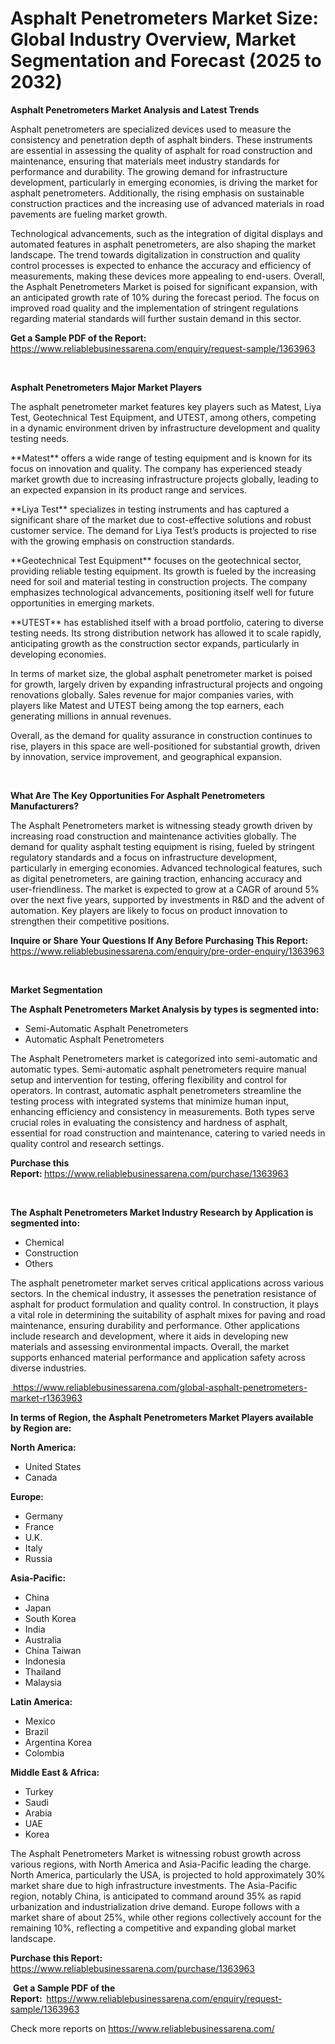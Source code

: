 <p><h1>Asphalt Penetrometers Market Size: Global Industry Overview, Market Segmentation and Forecast (2025 to 2032)</h1></p><p><strong>Asphalt Penetrometers Market Analysis and Latest Trends</strong></p>
<p><p>Asphalt penetrometers are specialized devices used to measure the consistency and penetration depth of asphalt binders. These instruments are essential in assessing the quality of asphalt for road construction and maintenance, ensuring that materials meet industry standards for performance and durability. The growing demand for infrastructure development, particularly in emerging economies, is driving the market for asphalt penetrometers. Additionally, the rising emphasis on sustainable construction practices and the increasing use of advanced materials in road pavements are fueling market growth.</p><p>Technological advancements, such as the integration of digital displays and automated features in asphalt penetrometers, are also shaping the market landscape. The trend towards digitalization in construction and quality control processes is expected to enhance the accuracy and efficiency of measurements, making these devices more appealing to end-users. Overall, the Asphalt Penetrometers Market is poised for significant expansion, with an anticipated growth rate of 10% during the forecast period. The focus on improved road quality and the implementation of stringent regulations regarding material standards will further sustain demand in this sector.</p></p>
<p><strong>Get a Sample PDF of the Report:&nbsp;</strong> <a href="https://www.reliablebusinessarena.com/enquiry/request-sample/1363963?utm_campaign=2928&utm_medium=2&utm_source=Github&utm_content=ia&utm_term=12042025&utm_id=asphalt-penetrometers">https://www.reliablebusinessarena.com/enquiry/request-sample/1363963</a></p>
<p>&nbsp;</p>
<p><strong>Asphalt Penetrometers Major Market Players</strong></p>
<p><p>The asphalt penetrometer market features key players such as Matest, Liya Test, Geotechnical Test Equipment, and UTEST, among others, competing in a dynamic environment driven by infrastructure development and quality testing needs.</p><p>**Matest** offers a wide range of testing equipment and is known for its focus on innovation and quality. The company has experienced steady market growth due to increasing infrastructure projects globally, leading to an expected expansion in its product range and services.</p><p>**Liya Test** specializes in testing instruments and has captured a significant share of the market due to cost-effective solutions and robust customer service. The demand for Liya Test’s products is projected to rise with the growing emphasis on construction standards.</p><p>**Geotechnical Test Equipment** focuses on the geotechnical sector, providing reliable testing equipment. Its growth is fueled by the increasing need for soil and material testing in construction projects. The company emphasizes technological advancements, positioning itself well for future opportunities in emerging markets.</p><p>**UTEST** has established itself with a broad portfolio, catering to diverse testing needs. Its strong distribution network has allowed it to scale rapidly, anticipating growth as the construction sector expands, particularly in developing economies.</p><p>In terms of market size, the global asphalt penetrometer market is poised for growth, largely driven by expanding infrastructural projects and ongoing renovations globally. Sales revenue for major companies varies, with players like Matest and UTEST being among the top earners, each generating millions in annual revenues.</p><p>Overall, as the demand for quality assurance in construction continues to rise, players in this space are well-positioned for substantial growth, driven by innovation, service improvement, and geographical expansion.</p></p>
<p>&nbsp;</p>
<p><strong>What Are The Key Opportunities For Asphalt Penetrometers Manufacturers?</strong></p>
<p><p>The Asphalt Penetrometers market is witnessing steady growth driven by increasing road construction and maintenance activities globally. The demand for quality asphalt testing equipment is rising, fueled by stringent regulatory standards and a focus on infrastructure development, particularly in emerging economies. Advanced technological features, such as digital penetrometers, are gaining traction, enhancing accuracy and user-friendliness. The market is expected to grow at a CAGR of around 5% over the next five years, supported by investments in R&D and the advent of automation. Key players are likely to focus on product innovation to strengthen their competitive positions.</p></p>
<p><strong>Inquire or Share Your Questions If Any Before Purchasing This Report:</strong> <a href="https://www.reliablebusinessarena.com/enquiry/pre-order-enquiry/1363963?utm_campaign=2928&utm_medium=2&utm_source=Github&utm_content=ia&utm_term=12042025&utm_id=asphalt-penetrometers">https://www.reliablebusinessarena.com/enquiry/pre-order-enquiry/1363963</a></p>
<p>&nbsp;</p>
<p><strong>Market Segmentation</strong></p>
<p><strong>The Asphalt Penetrometers Market Analysis by types is segmented into:</strong></p>
<p><ul><li>Semi-Automatic Asphalt Penetrometers</li><li>Automatic Asphalt Penetrometers</li></ul></p>
<p><p>The Asphalt Penetrometers market is categorized into semi-automatic and automatic types. Semi-automatic asphalt penetrometers require manual setup and intervention for testing, offering flexibility and control for operators. In contrast, automatic asphalt penetrometers streamline the testing process with integrated systems that minimize human input, enhancing efficiency and consistency in measurements. Both types serve crucial roles in evaluating the consistency and hardness of asphalt, essential for road construction and maintenance, catering to varied needs in quality control and research settings.</p></p>
<p><strong>Purchase this Report:&nbsp;</strong><a href="https://www.reliablebusinessarena.com/purchase/1363963?utm_campaign=2928&utm_medium=2&utm_source=Github&utm_content=ia&utm_term=12042025&utm_id=asphalt-penetrometers">https://www.reliablebusinessarena.com/purchase/1363963</a></p>
<p>&nbsp;</p>
<p><strong>The Asphalt Penetrometers Market Industry Research by Application is segmented into:</strong></p>
<p><ul><li>Chemical</li><li>Construction</li><li>Others</li></ul></p>
<p><p>The asphalt penetrometer market serves critical applications across various sectors. In the chemical industry, it assesses the penetration resistance of asphalt for product formulation and quality control. In construction, it plays a vital role in determining the suitability of asphalt mixes for paving and road maintenance, ensuring durability and performance. Other applications include research and development, where it aids in developing new materials and assessing environmental impacts. Overall, the market supports enhanced material performance and application safety across diverse industries.</p></p>
<p><a href="https://www.reliablebusinessarena.com/global-asphalt-penetrometers-market-r1363963?utm_campaign=2928&utm_medium=2&utm_source=Github&utm_content=ia&utm_term=12042025&utm_id=asphalt-penetrometers">&nbsp;https://www.reliablebusinessarena.com/global-asphalt-penetrometers-market-r1363963</a></p>
<p><strong>In terms of Region, the Asphalt Penetrometers Market Players available by Region are:</strong></p>
<p>
    <p> <strong> North America: </strong>
        <ul>
            <li>United States</li>
            <li>Canada</li>
        </ul>
        </p> 
    <p> <strong> Europe: </strong>
        <ul>
            <li>Germany</li>
            <li>France</li>
            <li>U.K.</li>
            <li>Italy</li>
            <li>Russia</li>
        </ul>
        </p> 
    <p> <strong> Asia-Pacific: </strong>
        <ul>
            <li>China</li>
            <li>Japan</li>
            <li>South Korea</li>
            <li>India</li>
            <li>Australia</li>
            <li>China Taiwan</li>
            <li>Indonesia</li>
            <li>Thailand</li>
            <li>Malaysia</li>
        </ul>
        </p> 
    <p> <strong> Latin America: </strong>
        <ul>
            <li>Mexico</li>
            <li>Brazil</li>
            <li>Argentina Korea</li>
            <li>Colombia</li>
        </ul>
        </p> 
    <p> <strong> Middle East & Africa: </strong>
        <ul>
            <li>Turkey</li>
            <li>Saudi</li>
            <li>Arabia</li>
            <li>UAE</li>
            <li>Korea</li>
        </ul>
    </p>
    </p>
<p><p>The Asphalt Penetrometers Market is witnessing robust growth across various regions, with North America and Asia-Pacific leading the charge. North America, particularly the USA, is projected to hold approximately 30% market share due to high infrastructure investments. The Asia-Pacific region, notably China, is anticipated to command around 35% as rapid urbanization and industrialization drive demand. Europe follows with a market share of about 25%, while other regions collectively account for the remaining 10%, reflecting a competitive and expanding global market landscape.</p></p>
<p><strong>Purchase this Report: </strong><a href="https://www.reliablebusinessarena.com/purchase/1363963?utm_campaign=2928&utm_medium=2&utm_source=Github&utm_content=ia&utm_term=12042025&utm_id=asphalt-penetrometers">https://www.reliablebusinessarena.com/purchase/1363963</a></p>
<p>&nbsp;<strong>Get a Sample PDF of the Report:&nbsp;&nbsp;</strong><a href="https://www.reliablebusinessarena.com/enquiry/request-sample/1363963?utm_campaign=2928&utm_medium=2&utm_source=Github&utm_content=ia&utm_term=12042025&utm_id=asphalt-penetrometers">https://www.reliablebusinessarena.com/enquiry/request-sample/1363963</a></p>
<p><strong></strong></p>
<p>Check more reports on <a href="https://www.reliablebusinessarena.com/?utm_campaign=2928&utm_medium=2&utm_source=Github&utm_content=ia&utm_term=12042025&utm_id=asphalt-penetrometers">https://www.reliablebusinessarena.com/</a></p>